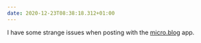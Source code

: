 ```yaml
---
date: 2020-12-23T08:38:18.312+01:00
---
```

I have some strange issues when posting with the [micro.blog](https://micro.blog/) app.
